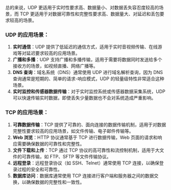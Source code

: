 总的来说，UDP 更适用于实时性要求高、数据量小、对数据丢失容忍度较高的场景，而 TCP 更适用于对数据可靠性和完整性要求高、数据量大、对延迟和丢包要求较高的场景。

### UDP 的应用场景：

1. **实时通信**：UDP 提供了低延迟的通信方式，适用于实时音视频传输、在线游戏等对延迟要求较高的应用场景。
2. **广播和多播**：UDP 支持广播和多播传输，适用于需要将数据同时发送给多个接收方的场景，如视频直播、网络广播等。
3. **DNS 查询**：域名系统（DNS）通常使用 UDP 进行域名解析查询，因为 DNS 查询通常是短期的、简单的请求-响应模式，UDP 的轻量级特性非常适合这种场景。
4. **实时监控和传感器数据传输**：对于实时监控系统或传感器数据采集系统，UDP 可以快速传输实时数据，即使丢失少量数据也不会对系统造成严重影响。





### TCP 的应用场景：

1. **可靠数据传输**：TCP 提供了可靠的、面向连接的数据传输机制，适用于对数据完整性要求较高的应用场景，如文件传输、电子邮件传输等。
2. **Web 浏览**：HTTP 协议通常基于 TCP 进行数据传输，Web 页面的请求和响应需要确保数据的可靠性和完整性。
3. **文件下载和上传**：TCP 通过 TCP 协议的高可靠性和流控制机制，适用于大文件的可靠传输，如 FTP、SFTP 等文件传输协议。
4. **远程登录**：远程登录协议（如 SSH、Telnet）通常使用 TCP 连接，以确保登录过程的安全和可靠性。
5. **数据库访问**：数据库通常使用 TCP 连接进行客户端和服务器之间的数据交换，以确保数据的完整性和一致性。